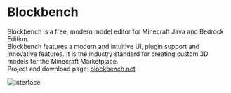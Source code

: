 # Blockbench  

Blockbench is a free, modern model editor for Minecraft Java and Bedrock Edition.  
Blockbench features a modern and intuitive UI, plugin support and innovative features. It is the industry standard for creating custom 3D models for the Minecraft Marketplace.  
Project and download page: [blockbench.net](https://www.blockbench.net)

![Interface](https://blockbench.net/wp-content/uploads/2019/07/interface_skidsteer.png)
